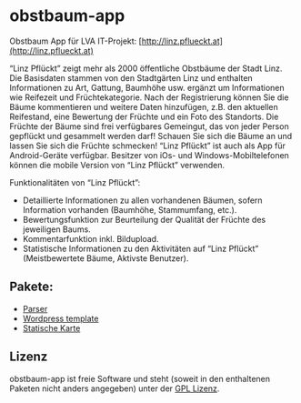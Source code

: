 obstbaum-app
============

Obstbaum App für LVA IT-Projekt: [http://linz.pflueckt.at](http://linz.pflueckt.at)

“Linz Pflückt” zeigt mehr als 2000 öffentliche Obstbäume der Stadt Linz.
Die Basisdaten stammen von den Stadtgärten Linz und enthalten Informationen zu Art, Gattung, Baumhöhe usw. ergänzt um Informationen wie Reifezeit und Früchtekategorie.
Nach der Registrierung können Sie die Bäume kommentieren und weitere Daten hinzufügen, z.B. den aktuellen Reifestand, eine Bewertung der Früchte und ein Foto des Standorts.
Die Früchte der Bäume sind frei verfügbares Gemeingut, das von jeder Person gepflückt und gesammelt werden darf!
Schauen Sie sich die Bäume an und lassen Sie sich die Früchte schmecken!
“Linz Pflückt” ist auch als App für Android-Geräte verfügbar.
Besitzer von iOs- und Windows-Mobiltelefonen können die mobile Version von “Linz Pflückt” verwenden.

Funktionalitäten von “Linz Pflückt”:
- Detaillierte Informationen zu allen vorhandenen Bäumen, sofern Information vorhanden (Baumhöhe, Stammumfang, etc.).
- Bewertungsfunktion zur Beurteilung der Qualität der Früchte des jeweiligen Baums.
- Kommentarfunktion inkl. Bildupload.
- Statistische Informationen zu den Aktivitäten auf “Linz Pflückt” (Meistbewertete Bäume, Aktivste Benutzer).

## Pakete:

* [Parser](https://github.com/geraldo/obstbaum-app/tree/master/parser)
* [Wordpress template](https://github.com/geraldo/obstbaum-app/tree/master/obst)
* [Statische Karte](https://github.com/geraldo/obstbaum-app/tree/master/static)

## Lizenz

obstbaum-app ist freie Software und steht (soweit in den enthaltenen Paketen nicht anders angegeben) unter der [GPL Lizenz](gpl-3.0.txt).
